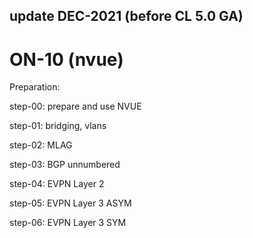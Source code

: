 
## update DEC-2021 (before CL 5.0 GA)
# ON-10 (nvue)

Preparation:

step-00: prepare and use NVUE

step-01: bridging, vlans

step-02: MLAG

step-03: BGP unnumbered

step-04: EVPN Layer 2 

step-05: EVPN Layer 3 ASYM

step-06: EVPN Layer 3 SYM
